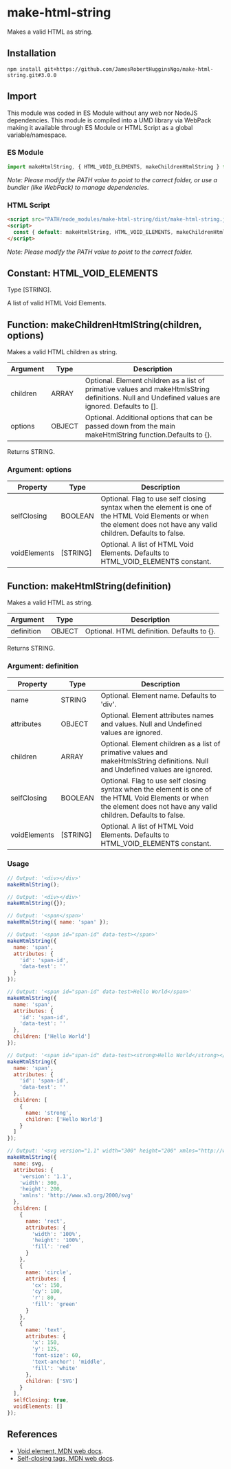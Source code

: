 # make-html-string

Makes a valid HTML as string.

## Installation

```
npm install git+https://github.com/JamesRobertHugginsNgo/make-html-string.git#3.0.0
```

## Import

This module was coded in ES Module without any web nor NodeJS dependencies.
This module is compiled into a UMD library via WebPack making it available through ES Module or HTML Script as a global variable/namespace.

### ES Module

``` JavaScript
import makeHtmlString, { HTML_VOID_ELEMENTS, makeChildrenHtmlString } from 'PATH/node_modules/make-html-string/make-html-string.js'
```

_Note: Please modify the PATH value to point to the correct folder, or use a bundler (like WebPack) to manage dependencies._

### HTML Script

``` HTML
<script src="PATH/node_modules/make-html-string/dist/make-html-string.js"></script>
<script>
  const { default: makeHtmlString, HTML_VOID_ELEMENTS, makeChildrenHtmlString } = MakeHtmlString;
</script>
```

_Note: Please modify the PATH value to point to the correct folder._

## Constant: HTML_VOID_ELEMENTS

Type [STRING].

A list of valid HTML Void Elements.

## Function: makeChildrenHtmlString(children, options)

Makes a valid HTML children as string.

Argument | Type | Description
-- | -- | --
children | ARRAY | Optional. Element children as a list of primative values and makeHtmlsString definitions. Null and Undefined values are ignored. Defaults to [].
options | OBJECT | Optional. Additional options that can be passed down from the main makeHtmlString function.Defaults to {}.

Returns STRING.

### Argument: options

Property | Type | Description
-- | -- | --
selfClosing | BOOLEAN | Optional. Flag to use self closing syntax when the element is one of the HTML Void Elements or when the element does not have any valid children. Defaults to false.
voidElements | [STRING] | Optional. A list of HTML Void Elements. Defaults to HTML_VOID_ELEMENTS constant.

## Function: makeHtmlString(definition)

Makes a valid HTML as string.

Argument | Type | Description
-- | -- | --
definition | OBJECT | Optional. HTML definition. Defaults to {}.

Returns STRING.

### Argument: definition

Property | Type | Description
-- | -- | --
name | STRING | Optional. Element name. Defaults to 'div'.
attributes | OBJECT | Optional. Element attributes names and values. Null and Undefined values are ignored.
children | ARRAY | Optional. Element children as a list of primative values and makeHtmlsString definitions. Null and Undefined values are ignored.
selfClosing | BOOLEAN | Optional. Flag to use self closing syntax when the element is one of the HTML Void Elements or when the element does not have any valid children. Defaults to false.
voidElements | [STRING] | Optional. A list of HTML Void Elements. Defaults to HTML_VOID_ELEMENTS constant.

### Usage

``` JavaScript
// Output: '<div></div>'
makeHtmlString();

// Output: '<div></div>'
makeHtmlString({});

// Output: '<span</span>'
makeHtmlString({ name: 'span' });

// Output: '<span id="span-id" data-test></span>'
makeHtmlString({
  name: 'span',
  attributes: {
    'id': 'span-id',
    'data-test': ''
  }
});

// Output: '<span id="span-id" data-test>Hello World</span>'
makeHtmlString({
  name: 'span',
  attributes: {
    'id': 'span-id',
    'data-test': ''
  },
  children: ['Hello World']
});

// Output: '<span id="span-id" data-test><strong>Hello World</strong></span>'
makeHtmlString({
  name: 'span',
  attributes: {
    'id': 'span-id',
    'data-test': ''
  },
  children: [
    {
      name: 'strong',
      children: ['Hello World']
    }
  ]
});

// Output: '<svg version="1.1" width="300" height="200" xmlns="http://www.w3.org/2000/svg"><rect width="100%" height="100%" fill="red" /><circle cx="150" cy="100" r="80" fill="green" /><text x="150" y="125" font-size="60" text-anchor="middle" fill="white">SVG</text></svg>'
makeHtmlString({
  name: svg,
  attributes: {
    'version': '1.1',
    'width': 300,
    'height': 200,
    'xmlns': 'http://www.w3.org/2000/svg'
  },
  children: [
    {
      name: 'rect',
      attributes: {
        'width': '100%',
        'height': '100%',
        'fill': 'red'
      }
    },
    {
      name: 'circle',
      attributes: {
        'cx': 150,
        'cy': 100,
        'r': 80,
        'fill': 'green'
      }
    },
    {
      name: 'text',
      attributes: {
        'x': 150,
        'y': 125,
        'font-size': 60,
        'text-anchor': 'middle',
        'fill': 'white'
      },
      children: ['SVG']
    }
  ],
  selfClosing: true,
  voidElements: []
});
```

## References

- [Void element, MDN web docs](https://developer.mozilla.org/en-US/docs/Glossary/Void_element).
- [Self-closing tags, MDN web docs](https://developer.mozilla.org/en-US/docs/Glossary/Void_element#self-closing_tags).
